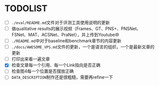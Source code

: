 # TODOLIST

- [ ] `./eval/README.md`文件对于评测工具使用说明的更新
- [ ] 做qualitative results的展示视频（Frames、GT、PNS+、PNSNet、FSNet、MAT、ACSNet、PraNet），并上传到Youtube中
- [ ] `./README.md`中对于baseline和benchmark章节的内容更新
- [ ] `./docs/AWESOME_VPS.md`文件的更新，一个是语言的组织，一个是最新文章的更新
- [ ] 打印出来看一遍文章
- [x] 检查文章每一个引用、每一个Link指向是否正确
- [ ] 检查图4每一个位置是否摆放正确
- [ ] `DATA_DESCRIPTION`制作还是很粗糙，需要再refine一下
